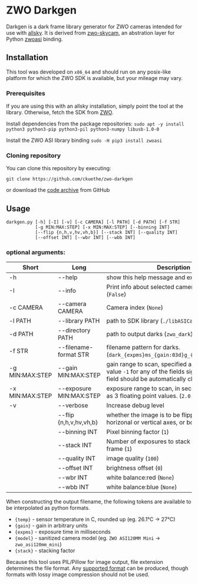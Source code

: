 # ZWO Darkgen

Darkgen is a dark frame library generator for ZWO cameras intended for use with [allsky](https://github.com/thomasjacquin/allsky). It is derived from [zwo-skycam](https://github.com/filiparag/zwo-skycam), an abstration layer for Python [zwoasi](https://github.com/stevemarple/python-zwoasi) binding.

## Installation

This tool was developed on `x86_64` and should run on any posix-like platform for which the ZWO SDK is available, but your mileage may vary.

### Prerequisites

If you are using this with an allsky installation, simply point the tool at the library. Otherwise, fetch the SDK from [ZWO](https://astronomy-imaging-camera.com/software-drivers).

Install dependencies from the package repositories:
`sudo apt -y install python3 python3-pip python3-pil python3-numpy libusb-1.0-0`

Install the ZWO ASI library binding
`sudo -H pip3 install zwoasi`

### Cloning repository

You can clone this repository by executing:

`git clone https://github.com/ckuethe/zwo-darkgen`

or download the [code archive](https://github.com/ckuethe/zwo-darkgen/archive/refs/heads/master.zip) from GitHub

## Usage

```
darkgen.py [-h] [-I] [-v] [-c CAMERA] [-l PATH] [-d PATH] [-f STR]
           [-g MIN:MAX:STEP] [-x MIN:MAX:STEP] [--binning INT]
           [--flip {n,h,v,hv,vh,b}] [--stack INT] [--quality INT]
           [--offset INT] [--wbr INT] [--wbb INT]
```

### optional arguments:
| Short | Long | Description|
| --- | --- | ---|
| -h | --help | show this help message and exit |
| -I | --info | Print info about selected camera and exit (`False`) |
| -c CAMERA | --camera CAMERA | Camera index (`None`) |
| -l PATH | --library PATH | path to SDK library (`./libASICamera2.so`) |
| -d PATH | --directory PATH | path to output darks (`zwo_dark`) |
| -f STR | --filename-format STR | filename pattern for darks.  (`dark_{expms}ms_{gain:03d}g_{temp:+03d}C.png`) |
| -g MIN:MAX:STEP | --gain MIN:MAX:STEP | gain range to scan, specified as 3 integers. The value `-1` for any of the fields signals that this field should be automatically chosen (`-1:-1:-1`) |
| -x MIN:MAX:STEP | --exposure MIN:MAX:STEP | exposure range to scan, in seconds, specified as 3 floating point values. (`2.0:20.0:2.0`) |
| -v | --verbose | Increase debug level |
| | --flip {n,h,v,hv,vh,b} | whether the image is to be flipped on the horizonal or vertical axes, or both (`none`) |
| | --binning INT | Pixel binning factor (`1`) |
| | --stack INT | Number of exposures to stack to build dark frame (`1`) |
| | --quality INT | image quality (`100`)
| | --offset INT | brightness offset (`0`)
| | --wbr INT | white balance:red (`None`)
| | --wbb INT | white balance:blue (`None`)


When constructing the output filename, the following tokens are available to be interpolated as python formats.

* `{temp}` - sensor temperature in C, rounded up (eg. 26.1&deg;C -> 27&deg;C)
* `{gain}` - gain in arbitrary units
* `{expms}` - exposure time in milliseconds
* `{model}` - sanitized camera model (eg. `ZWO ASI120MM Mini` -> `zwo_asi120mm_mini`)
* `{stack}` - stacking factor

Because this tool uses PIL/Pillow for image output, file extension determines
the file format. Any [supported format](https://pillow.readthedocs.io/en/stable/handbook/image-file-formats.html)
can be produced, though formats with lossy image compression should not be used.